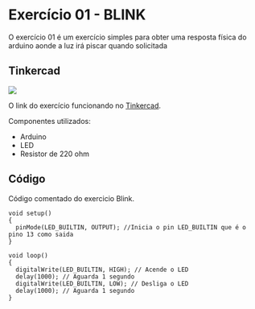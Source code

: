 # Exercício 01 - BLINK

O exercício 01 é um exercício simples para obter uma resposta física do arduino aonde a luz irá piscar quando solicitada

## Tinkercad

![](https://csg.tinkercad.com/things/6Xe5qFIot3z/t725.png?rev=1618689639508000000&s=&v=1&type=circuits)

O link do exercício funcionando no [Tinkercad](https://www.tinkercad.com/things/6Xe5qFIot3z).

Componentes utilizados: 

- Arduino
- LED
- Resistor de 220 ohm


## Código
Código comentado do exercicio Blink.

````
void setup()
{
  pinMode(LED_BUILTIN, OUTPUT); //Inicia o pin LED_BUILTIN que é o pino 13 como saida
}

void loop()
{
  digitalWrite(LED_BUILTIN, HIGH); // Acende o LED 
  delay(1000); // Aguarda 1 segundo
  digitalWrite(LED_BUILTIN, LOW); // Desliga o LED
  delay(1000); // Aguarda 1 segundo
}
````